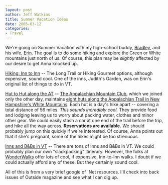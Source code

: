 ```yaml
--- 
layout: post
author: Jeff Watkins
title: Summer Vacation Ideas
date: 2005-03-12
categories: 
- Travel
---
```


We're going on Summer Vacation with my high-school buddy, [Bradley](http://faculty.wiu.edu/CB-Dilger/), and his wife, [Erin](http://homepage.macomb.com/~erine/). The goal is to do some hiking and explore the Green or White mountains just north of us. Of course, this plan may be *slightly* affected by our desire to get Anna knocked up.

[Hiking: Inn to Inn](http://www.inntoinn.com/self_hike.htm) -- The Long Trail or Hiking Gourmet options, although expensive, sound cool. One of the inns, Judith's Garden, was on Erin's original list of things to do in VT.

[Hut to Hut along the AT](http://gorp.away.com/gorp/location/nh/hik_hut.htm) -- [The Appalachian Mountain Club](http://www.outdoors.org/), which we joined only the other day, maintains [eight huts along the Appalachian Trail in New Hampshire's White Mountains](http://www.outdoors.org/lodging/huts/index.cfm). Each hut is a day's hike apart -- covering a total distance of 56 miles. *This sounds incredibly cool.* They provide food and lodging leaving us to worry about packing water, clothes and minor other gear. We could easily stash a car at one end of the trail before the trip, and hike all the way across. **Reservations are available.** We should probably jump on this quickly if we're interested. Of course, Anna points out that if she's pregnant, some of the hikes might be too strenuous.

[Inns and B&Bs in VT](http://www.a1trails.com/lodging/ldgvt.html) -- There are tons of Inns and B&Bs in VT. We could probably plan our own "slackpacking" itinerary. However, the folks at [WonderWalks](http://www.wonderwalks.com/tours.htm) offer lots of cool, if expensive, Inn-to-Inn walks. I doubt if we could actually afford any of these. But they certainly sound cool.

All of this is from a very brief google of \`Net resources. I'll check into back issues of Outside magazine and see what I can dig up.